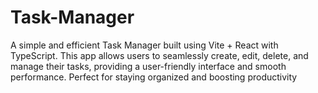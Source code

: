 # Task-Manager
A simple and efficient Task Manager built using Vite + React with TypeScript. This app allows users to seamlessly create, edit, delete, and manage their tasks, providing a user-friendly interface and smooth performance. Perfect for staying organized and boosting productivity
